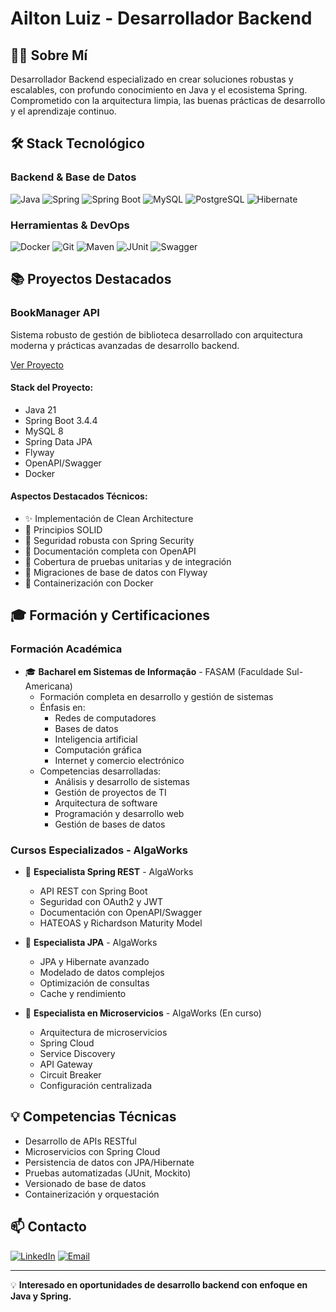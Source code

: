 # Ailton Luiz - Desarrollador Backend

## 👨‍💻 Sobre Mí
Desarrollador Backend especializado en crear soluciones robustas y escalables, con profundo conocimiento en Java y el ecosistema Spring. Comprometido con la arquitectura limpia, las buenas prácticas de desarrollo y el aprendizaje continuo.

## 🛠️ Stack Tecnológico

### Backend & Base de Datos
![Java](https://img.shields.io/badge/Java-ED8B00?style=flat-square&logo=openjdk&logoColor=white)
![Spring](https://img.shields.io/badge/Spring-6DB33F?style=flat-square&logo=spring&logoColor=white)
![Spring Boot](https://img.shields.io/badge/Spring_Boot-6DB33F?style=flat-square&logo=springboot&logoColor=white)
![MySQL](https://img.shields.io/badge/MySQL-00000F?style=flat-square&logo=mysql&logoColor=white)
![PostgreSQL](https://img.shields.io/badge/PostgreSQL-316192?style=flat-square&logo=postgresql&logoColor=white)
![Hibernate](https://img.shields.io/badge/Hibernate-59666C?style=flat-square&logo=hibernate&logoColor=white)

### Herramientas & DevOps
![Docker](https://img.shields.io/badge/Docker-2496ED?style=flat-square&logo=docker&logoColor=white)
![Git](https://img.shields.io/badge/Git-E34F26?style=flat-square&logo=git&logoColor=white)
![Maven](https://img.shields.io/badge/Maven-C71A36?style=flat-square&logo=apache-maven&logoColor=white)
![JUnit](https://img.shields.io/badge/JUnit5-25A162?style=flat-square&logo=junit5&logoColor=white)
![Swagger](https://img.shields.io/badge/Swagger-85EA2D?style=flat-square&logo=swagger&logoColor=black)

## 📚 Proyectos Destacados

### BookManager API
Sistema robusto de gestión de biblioteca desarrollado con arquitectura moderna y prácticas avanzadas de desarrollo backend.

[Ver Proyecto](https://github.com/ailtonluiz/book-management-api)

#### Stack del Proyecto:
- Java 21
- Spring Boot 3.4.4
- MySQL 8
- Spring Data JPA
- Flyway
- OpenAPI/Swagger
- Docker

#### Aspectos Destacados Técnicos:
- ✨ Implementación de Clean Architecture
- 🎯 Principios SOLID
- 🔐 Seguridad robusta con Spring Security
- 📝 Documentación completa con OpenAPI
- 🧪 Cobertura de pruebas unitarias y de integración
- 🔄 Migraciones de base de datos con Flyway
- 🐳 Containerización con Docker

## 🎓 Formación y Certificaciones

### Formación Académica
- 🎓 **Bacharel em Sistemas de Informação** - FASAM (Faculdade Sul-Americana)
  - Formación completa en desarrollo y gestión de sistemas
  - Énfasis en:
    - Redes de computadores
    - Bases de datos
    - Inteligencia artificial
    - Computación gráfica
    - Internet y comercio electrónico
  - Competencias desarrolladas:
    - Análisis y desarrollo de sistemas
    - Gestión de proyectos de TI
    - Arquitectura de software
    - Programación y desarrollo web
    - Gestión de bases de datos


### Cursos Especializados - AlgaWorks
- 🌟 **Especialista Spring REST** - AlgaWorks
  - API REST con Spring Boot
  - Seguridad con OAuth2 y JWT
  - Documentación con OpenAPI/Swagger
  - HATEOAS y Richardson Maturity Model

- 🌟 **Especialista JPA** - AlgaWorks
  - JPA y Hibernate avanzado
  - Modelado de datos complejos
  - Optimización de consultas
  - Cache y rendimiento

- 🌟 **Especialista en Microservicios** - AlgaWorks (En curso)
  - Arquitectura de microservicios
  - Spring Cloud
  - Service Discovery
  - API Gateway
  - Circuit Breaker
  - Configuración centralizada

## 💡 Competencias Técnicas
- Desarrollo de APIs RESTful
- Microservicios con Spring Cloud
- Persistencia de datos con JPA/Hibernate
- Pruebas automatizadas (JUnit, Mockito)
- Versionado de base de datos
- Containerización y orquestación

## 📫 Contacto
[![LinkedIn](https://img.shields.io/badge/LinkedIn-0077B5?style=flat-square&logo=linkedin&logoColor=white)](https://www.linkedin.com/in/ailtonluiz)
[![Email](https://img.shields.io/badge/Email-D14836?style=flat-square&logo=gmail&logoColor=white)](mailto:contato@ailtonluiz.com)


---

💡 **Interesado en oportunidades de desarrollo backend con enfoque en Java y Spring.**

